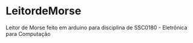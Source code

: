 # LeitordeMorse
Leitor de Morse feito em arduino para disciplina de SSC0180 - Eletrônica para Computação
